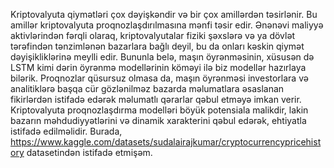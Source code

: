 Kriptovalyuta qiymətləri çox dəyişkəndir və bir çox amillərdən təsirlənir. Bu amillər kriptovalyuta proqnozlaşdırılmasına mənfi təsir edir. Ənənəvi maliyyə aktivlərindən fərqli olaraq, kriptovalyutalar fiziki şəxslərə və ya dövlət tərəfindən tənzimlənən bazarlara bağlı deyil, bu da onları kəskin qiymət dəyişikliklərinə meylli edir. Bununla belə, maşın öyrənməsinin, xüsusən də LSTM kimi dərin öyrənmə modellərinin köməyi ilə biz modellər hazırlaya bilərik. Proqnozlar qüsursuz olmasa da, maşın öyrənməsi investorlara və analitiklərə başqa cür gözlənilməz bazarda məlumatlara əsaslanan fikirlərdən istifadə edərək məlumatlı qərarlar qəbul etməyə imkan verir. Kriptovalyuta proqnozlaşdırma modelləri böyük potensiala malikdir, lakin bazarın məhdudiyyətlərini və dinamik xarakterini qəbul edərək, ehtiyatla istifadə edilməlidir. 
Burada, https://www.kaggle.com/datasets/sudalairajkumar/cryptocurrencypricehistory datasetindən istifadə etmişəm.

